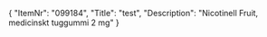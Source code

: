 {
  "ItemNr": "099184",
  "Title": "test",
  "Description": "Nicotinell Fruit, medicinskt tuggummi 2 mg"
}